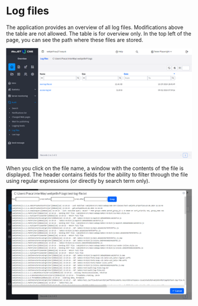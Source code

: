# Log files

The application provides an overview of all log files. Modifications above the table are not allowed. The table is for overview only. In the top left of the page, you can see the path where these files are stored.

![](audit-log-files-datatable.png)

When you click on the file name, a window with the contents of the file is displayed. The header contains fields for the ability to filter through the file using regular expressions (or directly by search term only).

![](audit-log-files-file.png)
